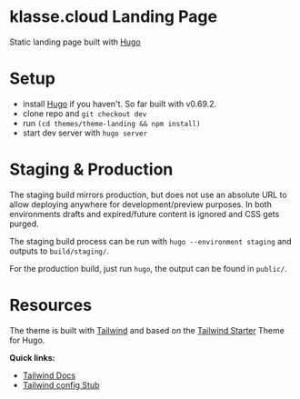 # klasse.cloud Landing Page

Static landing page built with [Hugo](https://gohugo.io/)

# Setup

- install [Hugo](https://gohugo.io/) if you haven't. So far built with v0.69.2.
- clone repo and `git checkout dev`
- run `(cd themes/theme-landing && npm install)`
- start dev server with `hugo server`

# Staging & Production

The staging build mirrors production, but does not use an absolute URL to allow deploying anywhere for development/preview purposes. In both environments drafts and expired/future content is ignored and CSS gets purged.

The staging build process can be run with `hugo --environment staging` and outputs to `build/staging/`.

For the production build, just run `hugo`, the output can be found in `public/`.

# Resources

The theme is built with [Tailwind](https://tailwindcss.com/) and based on the [Tailwind Starter](https://github.com/dirkolbrich/hugo-theme-tailwindcss-starter) Theme for Hugo.

**Quick links:**
- [Tailwind Docs](https://tailwindcss.com/docs/)
- [Tailwind config Stub](https://github.com/tailwindcss/tailwindcss/blob/20348ae914d4f2c8ab731d79c8f8cc5e308d43cd/stubs/defaultConfig.stub.js)
